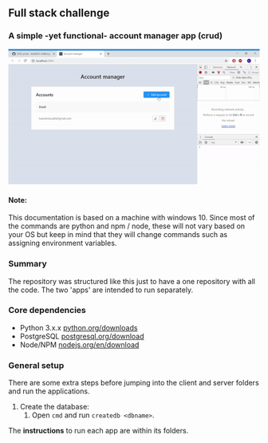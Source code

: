 ## Full stack challenge

### A simple -yet functional- account manager app (crud)
![Alt Text](demo.gif)

#### Note:
This documentation is based on a machine with windows 10. Since most of the commands are python and npm / node, these will not vary based on your OS but keep in mind that they will change commands such as assigning environment variables.

### Summary
The repository was structured like this just to have a one repository with all the code. The two 'apps' are intended to run separately.

### Core dependencies
* Python 3.x.x [python.org/downloads](https://www.python.org/downloads/ "Download Python page")
* PostgreSQL [postgresql.org/download](https://www.postgresql.org/download/ "Download PostgreSQL page")
* Node/NPM [nodejs.org/en/download](https://nodejs.org/es/download/ "Download Node page")

### General setup
There are some extra steps before jumping into the client and server folders and run the applications.
1. Create the database:
   1. Open `cmd` and run `createdb <dbname>`.

The **instructions** to run each app are within its folders.
